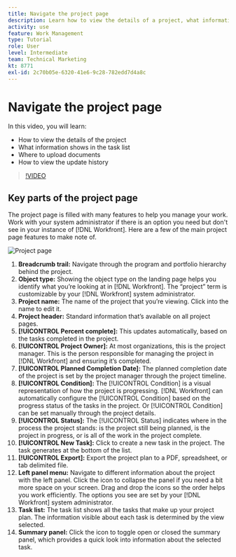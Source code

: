 ```yaml
---
title: Navigate the project page
description: Learn how to view the details of a project, what information shows in the task list, where to upload documents, and how to view the update history in [!DNL Adobe Workfront].
activity: use
feature: Work Management
type: Tutorial
role: User
level: Intermediate
team: Technical Marketing
kt: 8771
exl-id: 2c70b05e-6320-41e6-9c28-782edd7d4a8c
---
```

# Navigate the project page

In this video, you will learn:

* How to view the details of the project
* What information shows in the task list
* Where to upload documents
* How to view the update history

>[!VIDEO](https://video.tv.adobe.com/v/335085/?quality=12)

## Key parts of the project page

The project page is filled with many features to help you manage your work. Work with your system administrator if there is an option you need but don't see in your instance of [!DNL Workfront]. Here are a few of the main project page features to make note of.

![Project page](assets/project-page-graphic-for-planner.png)

1. **Breadcrumb trail:** Navigate through the program and portfolio hierarchy behind the project.
2. **Object type:** Showing the object type on the landing page helps you identify what you’re looking at in [!DNL Workfront]. The “project” term is customizable by your [!DNL Workfront] system administrator.
3. **Project name:** The name of the project that you’re viewing. Click into the name to edit it.
4. **Project header:** Standard information that’s available on all project pages.
5. **[!UICONTROL Percent complete]:** This updates automatically, based on the tasks completed in the project.
6. **[!UICONTROL Project Owner]:** At most organizations, this is the project manager. This is the person responsible for managing the project in [!DNL Workfront] and ensuring it’s completed.
7. **[!UICONTROL Planned Completion Date]:** The planned completion date of the project is set by the project manager through the project timeline.
8. **[!UICONTROL Condition]:** The [!UICONTROL Condition] is a visual representation of how the project is progressing. [!DNL Workfront] can automatically configure the [!UICONTROL Condition] based on the progress status of the tasks in the project. Or [!UICONTROL Condition] can be set manually through the project details.
9. **[!UICONTROL Status]:** The [!UICONTROL Status] indicates where in the process the project stands: is the project still being planned, is the project in progress, or is all of the work in the project complete.
10. **[!UICONTROL New Task]:** Click to create a new task in the project. The task generates at the bottom of the list.
11. **[!UICONTROL Export]:** Export the project plan to a PDF, spreadsheet, or tab delimited file.
12. **Left panel menu:** Navigate to different information about the project with the left panel. Click the icon to collapse the panel if you need a bit more space on your screen. Drag and drop the icons so the order helps you work efficiently. The options you see are set by your [!DNL Workfront] system administrator.
13. **Task list:** The task list shows all the tasks that make up your project plan. The information visible about each task is determined by the view selected.
14. **Summary panel:** Click the icon to toggle open or closed the summary panel, which provides a quick look into information about the selected task.

<!---
learn more:
simplified left navigation
edit projects
new toolbar for lists
--->
